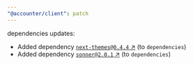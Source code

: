 ```yaml
---
"@accounter/client": patch
---
```

dependencies updates:
  - Added dependency [`next-themes@0.4.4` ↗︎](https://www.npmjs.com/package/next-themes/v/0.4.4) (to `dependencies`)
  - Added dependency [`sonner@2.0.1` ↗︎](https://www.npmjs.com/package/sonner/v/2.0.1) (to `dependencies`)

